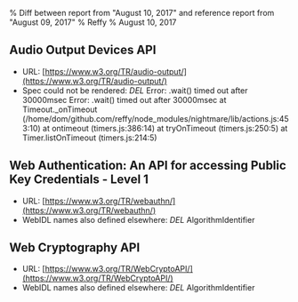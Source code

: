 % Diff between report from "August 10, 2017" and reference report from "August 09, 2017"
% Reffy
% August 10, 2017

## Audio Output Devices API

- URL: [https://www.w3.org/TR/audio-output/](https://www.w3.org/TR/audio-output/)
- Spec could not be rendered: *DEL* Error: .wait() timed out after 30000msec Error: .wait() timed out after 30000msec
    at Timeout._onTimeout (/home/dom/github.com/reffy/node_modules/nightmare/lib/actions.js:453:10)
    at ontimeout (timers.js:386:14)
    at tryOnTimeout (timers.js:250:5)
    at Timer.listOnTimeout (timers.js:214:5)


## Web Authentication: An API for accessing Public Key Credentials - Level 1

- URL: [https://www.w3.org/TR/webauthn/](https://www.w3.org/TR/webauthn/)
- WebIDL names also defined elsewhere: *DEL* AlgorithmIdentifier


## Web Cryptography API

- URL: [https://www.w3.org/TR/WebCryptoAPI/](https://www.w3.org/TR/WebCryptoAPI/)
- WebIDL names also defined elsewhere: *DEL* AlgorithmIdentifier


